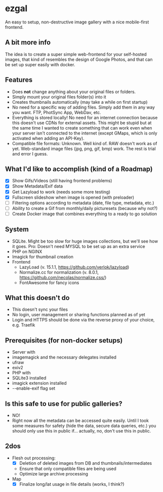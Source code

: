 # ezgal
An easy to setup, non-destructive image gallery with a nice mobile-first frontend.

## A bit more info
The idea is to create a super simple web-frontend for your self-hosted images, that kind of resembles the design of Google Photos, and that can be set up super easily with docker. 

## Features
* Does **not** change anything about your original files or folders.
* Simply mount your original files folder(s) into it
* Creates thumbnails automatically (may take a while on first startup)
* No need for a specific way of adding files. Simply add them in any way you want. FTP, PhotSync App, WebDav, etc.
* Everything is stored locally! No need for an internet connection because this doesn't use CDNs for external assets. This might be stupid but at the same time I wanted to create something that can work even when your server isn't connected to the internet (except GMaps, which is only activated when adding an API-Key).
* Compatible file formats: Unknown. Well kind of. RAW doesn't work as of yet. Web-standard image files (jpg, png, gif, bmp) work. The rest is trial and error I guess.

## What I'd like to accomplish (kind of a Roadmap)
- [x] Show Gifs/Videos (still having frontend problems)
- [x] Show Metadata/Exif data
- [x] Get Lazyload to work (needs some more testing)
- [x] Fullscreen slideshow when image is opened (with preloader)
- [ ] Filtering options according to metadata (date, file type, metadata, etc.)
- [ ] Ability to create a Gif from monthly/daily picturesets (because why not?)
- [ ] Create Docker image that combines everything to a ready to go solution

## System
* SQLite. Might be too slow for huge images collections, but we'll see how it goes. Pro: Doesn't need MYSQL to be set up as an extra service
* PHP on NGINX
* Imagick for thumbnail creation
* Frontend
  * LazyLoad (v. 15.1.1, https://github.com/verlok/lazyload)
  * Normalize.cc for normalization (v. 8.0.1, https://github.com/necolas/normalize.css/)
  * FontAwesome for fancy icons

## What this doesn't do
* This doesn't sync your files
* No login, user management or sharing functions planned as of yet
* Login and HTTPS should be done via the reverse proxy of your choice, e.g. Traefik

## Prerequisites (for non-docker setups)
* Server with
 * imagemagick and the necessary delegates installed
 * ufraw
 * exiv2
* PHP with
 * SQLite3 installed
 * imagick extension installed
 * --enable-exif flag set
 
 ## Is this safe to use for public galleries?
 * NO!
 * Right now all the metadata can be accessed quite easily. Until I took some measures for safety (hide the data, secure data queries, etc.) you should only use this in public if... actually, no, don't use this in public.

## 2dos
 * Flesh out processing:
   * [x] Deletion of deleted images from DB and thumbnails/intermediates
   * Ensure that only compatible files are being used
   * Optimize large archive processing
 * Map
   * [x] Finalize long/lat usage in file details (works, I think?)
